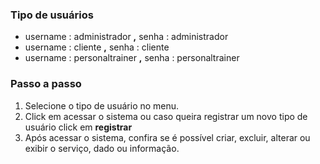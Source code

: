 
### Tipo de usuários

- username : administrador   **,** senha : administrador
- username : cliente         **,** senha : cliente
- username : personaltrainer **,** senha : personaltrainer

### Passo a passo

1. Selecione o tipo de usuário no menu.
2. Click em acessar o sistema ou caso queira registrar um novo tipo de usuário click em **registrar**
3. Após acessar o sistema, confira se é possível criar, excluir, alterar ou exibir o serviço, dado ou informação.
